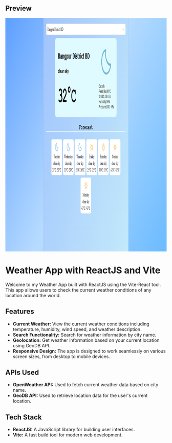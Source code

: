 ## Preview

<img alt="screenshot" src="./weather-app.png" height="730px">

# Weather App with ReactJS and Vite

Welcome to my Weather App built with ReactJS using the Vite-React tool. This app allows users to check the current weather conditions of any location around the world.

## Features

- **Current Weather:** View the current weather conditions including temperature, humidity, wind speed, and weather description.
- **Search Functionality:** Search for weather information by city name.
- **Geolocation:** Get weather information based on your current location using GeoDB API.
- **Responsive Design:** The app is designed to work seamlessly on various screen sizes, from desktop to mobile devices.

## APIs Used

- **OpenWeather API:** Used to fetch current weather data based on city name.
- **GeoDB API:** Used to retrieve location data for the user's current location.

## Tech Stack

- **ReactJS:** A JavaScript library for building user interfaces.
- **Vite:** A fast build tool for modern web development.

